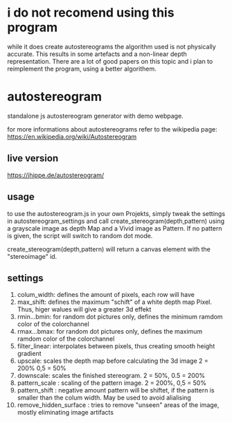 # i do not recomend using this program
while it does create autostereograms the algorithm used is not physically accurate.
This results in some artefacts and a non-linear depth representation.
There are a lot of good papers on this topic and i plan to reimplement the program,
using a better algorithem.

# autostereogram
standalone js autostereogram generator with demo webpage.

for more informations about autostereograms refer to the wikipedia page:
https://en.wikipedia.org/wiki/Autostereogram

## live version
https://jhippe.de/autostereogram/

## usage
to use the autostereogram.js in your own Projekts, simply tweak the settings in autostereogram\_settings and call create\_stereogram(depth,pattern) using a grayscale image as depth Map and a Vivid image as Pattern. If no pattern is given, the script will switch to random dot mode.

create\_stereogram(depth,pattern) will return a canvas element with the "stereoimage" id. 

## settings
1. colum_width: defines the amount of pixels, each row will have
2. max_shift: defines the maximum "schift" of a white depth map Pixel. Thus, higer walues will give a greater 3d effekt
3. rmin...bmin: for random dot pictures only, defines the minimum ramdom color of the colorchannel
4. rmax...bmax: for random dot pictures only, defines the maximum ramdom color of the colorchannel
5. filter_linear: interpolates between pixels, thus creating smooth height gradient
6. upscale: scales the depth map before calculating the 3d image 2 = 200% 0,5 = 50%
7. downscale: scales the finished stereogram. 2 = 50%, 0.5 = 200%
8. pattern_scale : scaling of the pattern image. 2 = 200%, 0,5 = 50%
9. pattern_shift : negative amount pattern will be shiftet, if the pattern is smaller than the colum width. May be used to avoid alialising
10. remove\_hidden\_surface : tries to remove "unseen" areas of the image, mostly eliminating image artifacts


